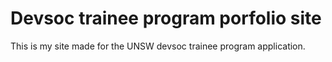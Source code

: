 # Devsoc trainee program porfolio site

This is my site made for the UNSW devsoc trainee program application.
